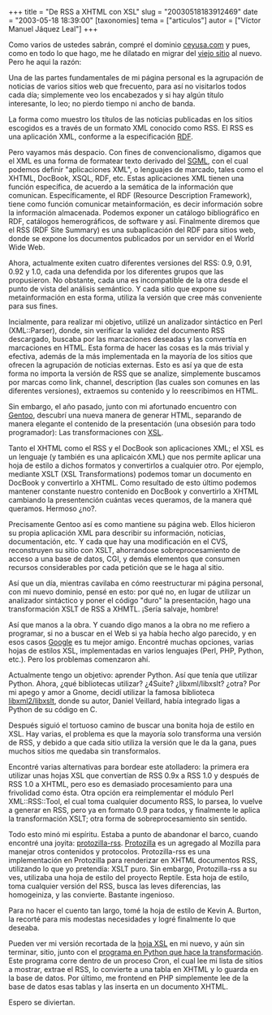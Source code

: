 +++
title = "De RSS a XHTML con XSL"
slug = "20030518183912469"
date = "2003-05-18 18:39:00"
[taxonomies]
tema = ["articulos"]
autor = ["Víctor Manuel Jáquez Leal"]
+++

Como varios de ustedes sabrán, compré el dominio
[ceyusa.com](http://www.ceyusa.com) y pues, como en todo lo que hago, me
he dilatado en migrar del [viejo sitio](http://red.coral.com.mx) al
nuevo. Pero he aqui la razón:

Una de las partes fundamentales de mi página personal es la agrupación
de noticias de varios sitios web que frecuento, para así no visitarlos
todos cada día; simplemente veo los encabezados y si hay algún título
interesante, lo leo; no pierdo tiempo ni ancho de banda.

<!-- more -->
La forma como muestro los títulos de las noticias publicadas en los
sitios escogidos es a través de un formato XML conocido como RSS. El RSS
es una aplicación XML, conforme a la especificación
[RDF](http://www.w3.org/TR/REC-rdf-syntax/).

Pero vayamos más despacio. Con fines de convencionalismo, digamos que el
XML es una forma de formatear texto derivado del
[SGML](http://www.iso.org/iso/en/CatalogueDetailPage.CatalogueDetail?CSNUMBER=16387),
con el cual podemos definir "aplicaciones XML", o lenguajes de marcado,
tales como el XHTML, DocBook, XSQL, RDF, etc. Estas aplicaciones XML
tienen una función específica, de acuerdo a la semática de la
información que comunican. Específicamente, el RDF (Resource Description
Framework), tiene como función comunicar metainformación, es decir
información sobre la información almacenada. Podemos exponer un catálogo
bibliográfico en RDF, catálogos hemerográficos, de software y así.
Finalmente diremos que el RSS (RDF Site Summary) es una subaplicación
del RDF para sitios web, donde se expone los documentos publicados por
un servidor en el World Wide Web.

Ahora, actualmente exiten cuatro diferentes versiones del RSS: 0.9,
0.91, 0.92 y 1.0, cada una defendida por los diferentes grupos que las
propusieron. No obstante, cada una es incompatible de la otra desde el
punto de vista del análisis semántico. Y cada sitio que expone su
metainformación en esta forma, utiliza la versión que cree más
conveniente para sus fines.

Incialmente, para realizar mi objetivo, utilizé un analizador sintáctico
en Perl (XML::Parser), donde, sin verificar la validez del documento RSS
descargado, buscaba por las marcaciones deseadas y las convertía en
marcaciones en HTML. Esta forma de hacer las cosas es la más trivial y
efectiva, además de la más implementada en la mayoría de los sitios que
ofrecen la agrupación de noticias externas. Esto es así ya que de esta
forma no importa la versión de RSS que se analize, simplemente buscamos
por marcas como link, channel, description (las cuales son comunes en
las diferentes versiones), extraemos su contenido y lo reescribimos en
HTML.

Sin embargo, el año pasado, junto con mi afortunado encuentro con
[Gentoo](http://www.gentoo.org), descubrí una nueva manera de generar
HTML, separando de manera elegante el contenido de la presentación (una
obsesión para todo programador): Las transformaciones con
[XSL](http://www.w3.org/Style/XSL/).

Tanto el XHTML como el RSS y el DocBook son aplicaciones XML; el XSL es
un lenguaje (y también es una aplicaicón XML) que nos permite aplicar
una hoja de estilo a dichos formatos y convertirlos a cualquier otro.
Por ejemplo, mediante XSLT (XSL Transformations) podemos tomar un
documento en DocBook y convertirlo a XHTML. Como resultado de esto
último podemos mantener constante nuestro contenido en DocBook y
convertirlo a XHTML cambiando la presentención cuántas veces queramos,
de la manera qué queramos. Hermoso ¿no?.

Precisamente Gentoo así es como mantiene su página web. Ellos hicieron
su propia aplicación XML para describir su información, noticias,
documentación, etc. Y cada que hay una modificación en el CVS,
reconstruyen su sitio con XSLT, ahorrandose sobreprocesamiento de acceso
a una base de datos, CGI, y demás elementos que consumen recursos
considerables por cada petición que se le haga al sitio.

Así que un día, mientras cavilaba en cómo reestructurar mi página
personal, con mi nuevo dominio, pensé en esto: por qué no, en lugar de
utilizar un analizador sintáctico y poner el código "duro" la
presentación, hago una transformación XSLT de RSS a XHMTL. ¡Sería
salvaje, hombre!

Así que manos a la obra. Y cuando digo manos a la obra no me refiero a
programar, si no a buscar en el Web si ya había hecho algo parecido, y
en esos casos [Google](http://www.google.com) es tu mejor amigo.
Encontré muchas opciones, varias hojas de estilos XSL, implementadas en
varios lenguajes (Perl, PHP, Python, etc.). Pero los problemas
comenzaron ahí.

Actualmente tengo un objetivo: aprender Python. Así que tenía que
utilizar Python. Ahora, ¿qué bibliotecas utilizar? ¿4Suite?
¿libxml/libxslt? ¿otra? Por mi apego y amor a Gnome, decidí utilizar la
famosa biblioteca [libxml2/libxslt](http://xmlsoft.org), donde su autor,
Daniel Veillard, había integrado ligas a Python de su código en C.

Después siguió el tortuoso camino de buscar una bonita hoja de estilo en
XSL. Hay varias, el problema es que la mayoría solo transforma una
versión de RSS, y debido a que cada sitio utiliza la versión que le da
la gana, pues muchos sitios me quedaba sin transformalos.

Encontré varias alternativas para bordear este atolladero: la primera
era utilizar unas hojas XSL que convertían de RSS 0.9x a RSS 1.0 y
después de RSS 1.0 a XHTML, pero eso es demasiado procesamiento para una
frivolidad como ésta. Otra opción era reimplementar el módulo Perl
XML::RSS::Tool, el cual toma cualquier documento RSS, lo parsea, lo
vuelve a generar en RSS, pero ya en formato 0.9 para todos, y finalmente
le aplica la transformación XSLT; otra forma de sobreprocesamiento sin
sentido.

Todo esto minó mi espíritu. Estaba a punto de abandonar el barco, cuando
encontré una joyita:
[protozilla-rss](http://www.peerfear.org/rss/permalink/1026623588.shtml).
[Protozilla](http://protozilla.mozdev.org/) es un agregado al Mozilla
para manejar otros contenidos y protocolos. Protozilla-rss es una
implementación en Protozilla para renderizar en XHTML documentos RSS,
utilizando lo que yo pretendía: XSLT puro. Sin embargo, Protozilla-rss a
su ves, utilizaba una hoja de estilo del proyecto Reptile. Esta hoja de
estilo, toma cualquier versión del RSS, busca las leves diferencias, las
homogeiniza, y las convierte. Bastante ingenioso.

Para no hacer el cuento tan largo, tomé la hoja de estilo de Kevin A.
Burton, la recorté para mis modestas necesidades y logré finalmente lo
que deseaba.

Pueden ver mi versión recortada de la [hoja
XSL](http://www.ceyusa.com/scripts/rss2html.xsl) en mi nuevo, y aún sin
terminar, sitio, junto con el [programa en Python que hace la
transformación](http://www.ceyusa.com/scripts/fetchnews.py.txt). Este
programa corre dentro de un proceso Cron, el cual lee mi lista de sitios
a mostrar, extrae el RSS, lo convierte a una tabla en XHTML y lo guarda
en la base de datos. Por último, me frontend en PHP simplemente lee de
la base de datos esas tablas y las inserta en un documento XHTML.

Espero se diviertan.

